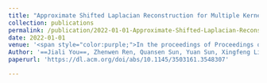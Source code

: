 ```yaml
---
title: "Approximate Shifted Laplacian Reconstruction for Multiple Kernel Clustering"
collection: publications
permalink: /publication/2022-01-01-Approximate-Shifted-Laplacian-Reconstruction-for-Multiple-Kernel-Clustering
date: 2022-01-01
venue: '<span style="color:purple;">In the proceedings of Proceedings of the 30th ACM International Conference on Multimedia</span>'
Author: '==Jiali You==, Zhenwen Ren, Quansen Sun, Yuan Sun, Xingfeng Li'
paperurl: 'https://dl.acm.org/doi/abs/10.1145/3503161.3548307'

---
```



